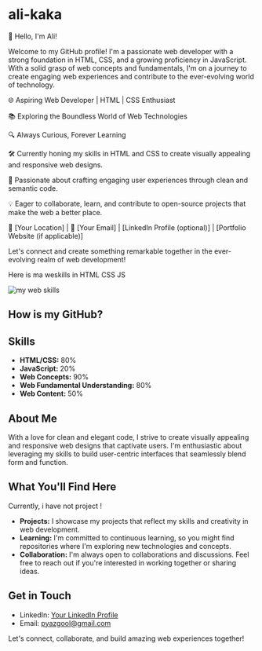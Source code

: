 # ali-kaka
👋 Hello, I'm Ali!

Welcome to my GitHub profile! I'm a passionate web developer with a strong foundation in HTML, CSS, and a growing proficiency in JavaScript. With a solid grasp of web concepts and fundamentals, I'm on a journey to create engaging web experiences and contribute to the ever-evolving world of technology.

🌐 Aspiring Web Developer | HTML | CSS Enthusiast

📚 Exploring the Boundless World of Web Technologies

🔍 Always Curious, Forever Learning

🛠️ Currently honing my skills in HTML and CSS to create visually appealing and responsive web designs.

🚀 Passionate about crafting engaging user experiences through clean and semantic code.

💡 Eager to collaborate, learn, and contribute to open-source projects that make the web a better place.

📍 [Your Location] | 📧 [Your Email] | [LinkedIn Profile (optional)] | [Portfolio Website (if applicable)]

Let's connect and create something remarkable together in the ever-evolving realm of web development!

Here is ma weskills in HTML CSS JS 

![my web skills](https://github.com/ali-kaka/ali-kaka/assets/143314033/582b8bd0-0894-4f58-8f7f-f9c429f5c979)

## How is my GitHub?

## Skills

- **HTML/CSS:** 80%
- **JavaScript:** 20%
- **Web Concepts:** 90%
- **Web Fundamental Understanding:** 80%
- **Web Content:** 50%

## About Me

With a love for clean and elegant code, I strive to create visually appealing and responsive web designs that captivate users. I'm enthusiastic about leveraging my skills to build user-centric interfaces that seamlessly blend form and function.

## What You'll Find Here
Currently, i have not project !
- **Projects:** I showcase my projects that reflect my skills and creativity in web development.
- **Learning:** I'm committed to continuous learning, so you might find repositories where I'm exploring new technologies and concepts.
- **Collaboration:** I'm always open to collaborations and discussions. Feel free to reach out if you're interested in working together or sharing ideas.

## Get in Touch

- LinkedIn: [Your LinkedIn Profile](https://www.linkedin.com/in/ali-people-48512326a/)
- Email: pyazgool@gmail.com


Let's connect, collaborate, and build amazing web experiences together!
